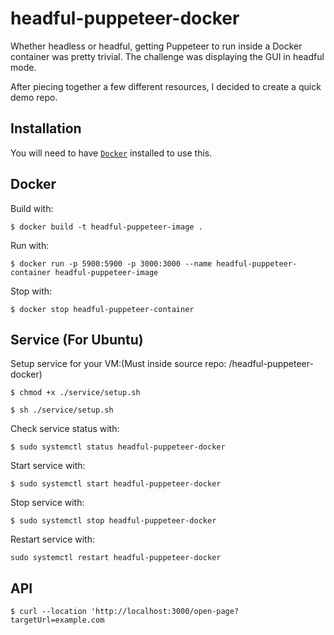 # headful-puppeteer-docker

Whether headless or headful, getting Puppeteer to run inside a Docker container was pretty trivial. The challenge was displaying the GUI in headful mode.

After piecing together a few different resources, I decided to create a quick demo repo.

## Installation

You will need to have [`Docker`](https://docs.docker.com/get-docker/) installed to use this.

## Docker

Build with:

`$ docker build -t headful-puppeteer-image .`

Run with:

`$ docker run -p 5900:5900 -p 3000:3000 --name headful-puppeteer-container headful-puppeteer-image`

Stop with:

`$ docker stop headful-puppeteer-container`

## Service (For Ubuntu)

Setup service for your VM:(Must inside source repo: /headful-puppeteer-docker)

`$ chmod +x ./service/setup.sh`

`$ sh ./service/setup.sh`

Check service status with:

`$ sudo systemctl status headful-puppeteer-docker`

Start service with:

`$ sudo systemctl start headful-puppeteer-docker`

Stop service with:

`$ sudo systemctl stop headful-puppeteer-docker`

Restart service with:

`sudo systemctl restart headful-puppeteer-docker`

## API

`$ curl --location 'http://localhost:3000/open-page?targetUrl=example.com`
